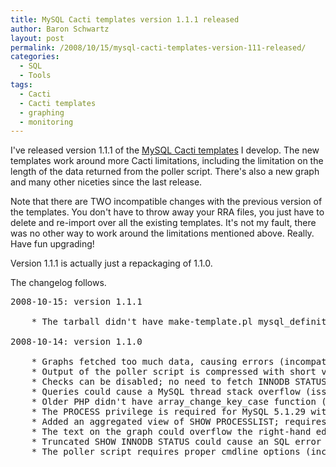 ```yaml
---
title: MySQL Cacti templates version 1.1.1 released
author: Baron Schwartz
layout: post
permalink: /2008/10/15/mysql-cacti-templates-version-111-released/
categories:
  - SQL
  - Tools
tags:
  - Cacti
  - Cacti templates
  - graphing
  - monitoring
---
```

I've released version 1.1.1 of the [MySQL Cacti templates][1] I develop. The new templates work around more Cacti limitations, including the limitation on the length of the data returned from the poller script. There's also a new graph and many other niceties since the last release.

<!--more-->

Note that there are TWO incompatible changes with the previous version of the templates. You don't have to throw away your RRA files, you just have to delete and re-import over all the existing templates. It's not my fault, there was no other way to work around the limitations mentioned above. Really. Have fun upgrading!

Version 1.1.1 is actually just a repackaging of 1.1.0.

The changelog follows.

<pre>2008-10-15: version 1.1.1

	* The tarball didn't have make-template.pl mysql_definitions.pl (issue 34)

2008-10-14: version 1.1.0

	* Graphs fetched too much data, causing errors (incompatible; issue 28, 23).
	* Output of the poller script is compressed with short value names.
	* Checks can be disabled; no need to fetch INNODB STATUS if unwanted.
	* Queries could cause a MySQL thread stack overflow (issue 19).
	* Older PHP didn't have array_change_key_case function (issue 21).
	* The PROCESS privilege is required for MySQL 5.1.29 with InnoDB (issue 22).
	* Added an aggregated view of SHOW PROCESSLIST; requires PROCESS privilege.
	* The text on the graph could overflow the right-hand edge.
	* Truncated SHOW INNODB STATUS could cause an SQL error (issue 27).
	* The poller script requires proper cmdline options (incompatible change).
</pre>

 [1]: http://code.google.com/p/mysql-cacti-templates/
